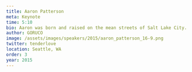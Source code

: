 ```yaml
---
title: Aaron Patterson
meta: Keynote 
time: 5:10
bio: Aaron was born and raised on the mean streets of Salt Lake City.  His only hope for survival was to join the local gang of undercover street ballet performers known as the Tender Tights.  As a Tender Tights member, Aaron learned to perfect the technique of self-defense pirouettes so that nobody, not even the Parkour Posse could catch him.  Between vicious street dance-offs, Aaron taught himself to program.  He learned to combine the art of street ballet with the craft of software engineering.  Using these unique skills, he was able to leave his life on the streets and become a professional software engineer.  He is currently Pirouetting through Processes, and Couruing through code for Red Hat. Sometimes he thinks back fondly on his life in the Tender Tights, but then he remembers that it is better to have Tender Loved and Lost than to never have Tender Taught at all.
author: GORUCO
image: /assets/images/speakers/2015/aaron_patterson_16-9.png
twitter: tenderlove
location: Seattle, WA
order: 3
year: 2015
---
```

